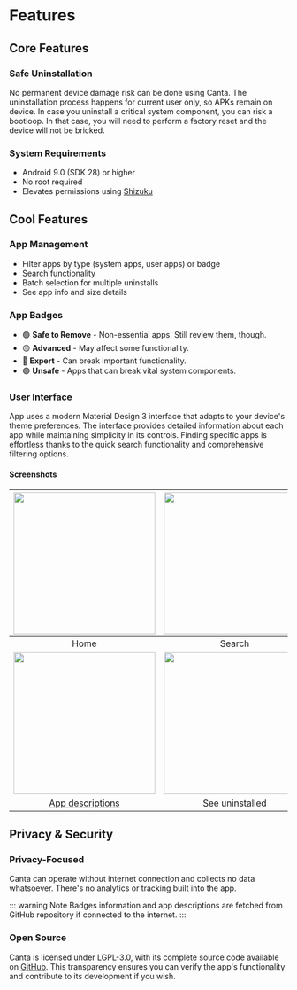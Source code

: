 # Features

## Core Features

### Safe Uninstallation
No permanent device damage risk can be done using Canta. The uninstallation process happens for current user
only, so APKs remain on device. In case you uninstall a critical system component, you can risk a bootloop.
In that case, you will need to perform a factory reset and the device will not be bricked.

### System Requirements
* Android 9.0 (SDK 28) or higher
* No root required
* Elevates permissions using [Shizuku](https://shizuku.rikka.app/)

## Cool Features

### App Management
* Filter apps by type (system apps, user apps) or badge
* Search functionality
* Batch selection for multiple uninstalls
* See app info and size details

### App Badges
* 🟢 **Safe to Remove** - Non-essential apps. Still review them, though.
* 🟡 **Advanced** - May affect some functionality.
* 🔴 **Expert** - Can break important functionality.
* 🟣 **Unsafe** - Apps that can break vital system components.

### User Interface
App uses a modern Material Design 3 interface that adapts to your device's theme preferences.
The interface provides detailed information about each app while maintaining simplicity in its controls.
Finding specific apps is effortless thanks to the quick search functionality and comprehensive filtering options.

#### Screenshots

| <img width="256" src="/images/phoneScreenshots/screenshot-main.png"> | <img width="256" src="/images/phoneScreenshots/screenshot-search.png"> | <img width="256" src="/images/phoneScreenshots/screenshot-uninstall-dialog.png"> |
|:---:|:---:|:---:|
| Home | Search | Uninstall |
| <img width="256" src="/images/phoneScreenshots/screenshot-app-description.png"> | <img width="256" src="/images/phoneScreenshots/screenshot-uninstalled-list.png"> |  |
| [App descriptions](https://github.com/Universal-Debloater-Alliance/universal-android-preinstalled-lists/) | See uninstalled |  |

## Privacy & Security

### Privacy-Focused
Canta can operate without internet connection and collects no data whatsoever.
There's no analytics or tracking built into the app.

::: warning Note
Badges information and app descriptions are fetched from GitHub repository if connected to the internet.
:::

### Open Source
Canta is licensed under LGPL-3.0, with its complete source code available on [GitHub](https://github.com/samolego/Canta). This transparency ensures you can verify the app's functionality and contribute to its development if you wish.
